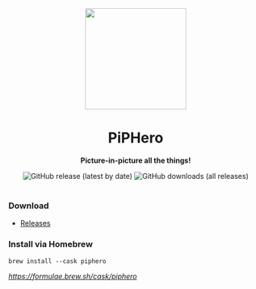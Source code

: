 <div align="center">
  <img src="https://github.com/pipheroapp.png" width="200" height="200" />
	<h1>PiPHero</h1>
	<p>
		<b>Picture-in-picture all the things!</b>
	</p>
	
  <img src="https://img.shields.io/github/v/release/pipheroapp/downloads?label=Latest%20Release" alt="GitHub release (latest by date)" />
  <img src="https://img.shields.io/github/downloads/pipheroapp/downloads/total?label=Total%20Downloads" alt="GitHub downloads (all releases)" />

  <br>
  <br>
</div>

### Download

- [Releases](https://github.com/pipheroapp/downloads/releases)

### Install via Homebrew

```shell
brew install --cask piphero
```

*https://formulae.brew.sh/cask/piphero*
